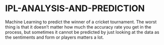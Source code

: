 # IPL-ANALYSIS-AND-PREDICTION
Machine Learning to predict the winner of a cricket tournament. The worst thing is that it doesn’t matter how much the accuracy rate you get in the process, but sometimes it cannot be predicted by just looking at the data as the sentiments and form or players matters a lot.

